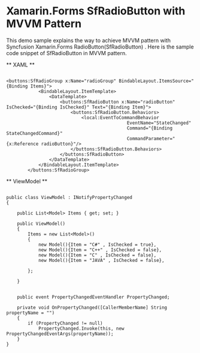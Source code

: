 # Xamarin.Forms SfRadioButton with MVVM Pattern
This demo sample explains the way to achieve MVVM pattern with Syncfusion Xamarin.Forms RadioButton(SfRadioButton) . Here is the sample code snippet of SfRadioButton in MVVM pattern.

** XAML **

```

<buttons:SfRadioGroup x:Name="radioGroup" BindableLayout.ItemsSource="{Binding Items}">
            <BindableLayout.ItemTemplate>
                <DataTemplate>
                    <buttons:SfRadioButton x:Name="radioButton" IsChecked="{Binding IsChecked}" Text="{Binding Item}">
                        <buttons:SfRadioButton.Behaviors>
                            <local:EventToCommandBehavior
                                             EventName="StateChanged"
                                             Command="{Binding StateChangedCommand}"
                                             CommandParameter="{x:Reference radioButton}"/>
                        </buttons:SfRadioButton.Behaviors>
                    </buttons:SfRadioButton>
                </DataTemplate>
            </BindableLayout.ItemTemplate>
        </buttons:SfRadioGroup>
```

** ViewModel **

```

public class ViewModel : INotifyPropertyChanged
{
    
    public List<Model> Items { get; set; }

    public ViewModel()
    {
        Items = new List<Model>()
        {
            new Model(){Item = "C#" , IsChecked = true},
            new Model(){Item = "C++" , IsChecked = false},
            new Model(){Item = "C" , IsChecked = false},
            new Model(){Item = "JAVA" , IsChecked = false},

        };

    }


    public event PropertyChangedEventHandler PropertyChanged;

    private void OnPropertyChanged([CallerMemberName] String propertyName = "")
    {
        if (PropertyChanged != null)
            PropertyChanged.Invoke(this, new PropertyChangedEventArgs(propertyName));
    }
}
```
